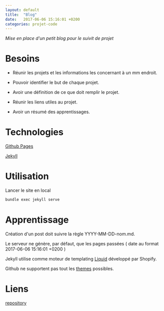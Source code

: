 ```yaml
---
layout: default
title:  "Blog"
date:   2017-06-06 15:16:01 +0200
categories: projet-code
---
```


*Mise en place d'un petit blog pour le suivit de projet*

# Besoins

* Réunir les projets et les informations les concernant à un mm endroit.

* Pouvoir identifier le but de chaque projet. 

* Avoir une définition de ce que doit remplir le projet.

* Réunir les liens utiles au projet.

* Avoir un résumé des apprentissages.

# Technologies

[Github Pages](https://pages.github.com/)

[Jekyll](https://jekyllrb.com/)

# Utilisation

Lancer le site en local
```bash
bundle exec jekyll serve
```
# Apprentissage

Création d'un post doit suivre la règle YYYY-MM-DD-nom.md.

Le serveur ne génère, par défaut, que les pages passées ( date au format  2017-06-06 15:16:01 +0200 )

Jekyll utilise comme moteur de templating [Liquid](https://shopify.github.io/liquid/) développé par Shopify.

Github ne supportent pas tout les [themes](https://pages.github.com/themes/) possibles.

# Liens 

[repository](https://github.com/dendevs/dendevs.github.io)
